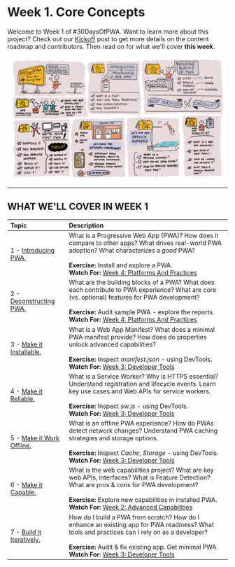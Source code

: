 # Week 1. Core Concepts

Welcome to Week 1 of #30DaysOfPWA. Want to learn more about this project? Check out our [Kickoff](../kickoff.md) post to get more details on the content roadmap and contributors. Then read on for what we'll cover **this week**.

![Visual Guide to Core Concepts Week!](_media/week-1.png)

---

## WHAT WE'LL COVER IN WEEK 1

| Topic | Description|
|:--- |:--- |
| 1 - [Introducing PWA.](01.md) | What is a Progressive Web App (PWA)? How does it compare to other apps? What drives real-world PWA adoption? What characterizes a _good_ PWA? <br/><br/> **Exercise:** Install and explore a PWA.<br/> **Watch For:** [Week 4: Platforms And Practices](../platforms-practices/) |
| 2 - [Deconstructing PWA.](02.md) | What are the building blocks of a PWA? What does each contribute to PWA experience? What are core (vs. optional) features for PWA development? <br/><br/> **Exercise:** Audit sample PWA - explore the reports. <br/> **Watch For:** [Week 4: Platforms And Practices](../platforms-practices/)|
| 3 - [Make it Installable.](03.md) | What is a Web App Manifest? What does a minimal PWA manifest provide? How does do properties unlock advanced capabilities? <br/><br/> **Exercise:** Inspect _manifest.json_ - using DevTools.<br/> **Watch For:** [Week 3: Developer Tools](../dev-tools/) |
| 4 - [Make it Reliable.](04.md) | What is a Service Worker? Why is HTTPS essential? Understand registration and lifecycle events. Learn key use cases and Web APIs for service workers. <br/><br/> **Exercise:** Inspect _sw.js_ - using DevTools. <br/> **Watch For:** [Week 3: Developer Tools](../dev-tools/) |
| 5 - [Make it Work Offline.](05.md) | What is an offline PWA experience? How do PWAs detect network changes? Understand PWA caching strategies and storage options. <br/><br/> **Exercise:** Inspect  _Cache_, _Storage_ - using DevTools.<br/> **Watch For:** [Week 3: Developer Tools](../dev-tools/)  |
| 6 - [Make it Capable.](06.md) | What is the web capabilities project? What are key web APIs, interfaces? What is Feature Detection? What are pros & cons for PWA development?  <br/><br/> **Exercise:** Explore new capabilities in installed PWA. <br/> **Watch For:** [Week 2: Advanced Capabilities](../advanced-capabilities/) |
| 7 - [Build it Iteratively.](07.md) | How do I build a PWA from scratch? How do I enhance an existing app for PWA readiness? What tools and practices can I rely on as a developer?   <br/><br/> **Exercise:** Audit & fix existing app. Get minimal PWA. <br/> **Watch For:** [Week 3: Developer Tools](../dev-tools/) |


